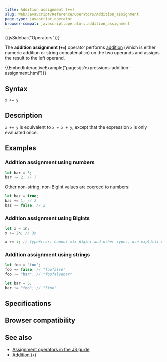 ```yaml
---
title: Addition assignment (+=)
slug: Web/JavaScript/Reference/Operators/Addition_assignment
page-type: javascript-operator
browser-compat: javascript.operators.addition_assignment
---
```


{{jsSidebar("Operators")}}

The **addition assignment (`+=`)** operator performs [addition](/Web/JavaScript/Reference/Operators/Addition) (which is either numeric addition or string concatenation) on the two operands and assigns the result to the left operand.

{{EmbedInteractiveExample("pages/js/expressions-addition-assignment.html")}}

## Syntax

```js-nolint
x += y
```

## Description

`x += y` is equivalent to `x = x + y`, except that the expression `x` is only evaluated once.

## Examples

### Addition assignment using numbers

```js
let bar = 5;
bar += 2; // 7
```

Other non-string, non-BigInt values are coerced to numbers:

```js
let baz = true;
baz += 1; // 2
baz += false; // 2
```

### Addition assignment using BigInts

```js
let x = 1n;
x += 2n; // 3n

x += 1; // TypeError: Cannot mix BigInt and other types, use explicit conversions
```

### Addition assignment using strings

```js
let foo = "foo";
foo += false; // "foofalse"
foo += "bar"; // "foofalsebar"

let bar = 5;
bar += "foo"; // "5foo"
```

## Specifications



## Browser compatibility



## See also

- [Assignment operators in the JS guide](/Web/JavaScript/Guide/Expressions_and_operators#assignment_operators)
- [Addition (`+`)](/Web/JavaScript/Reference/Operators/Addition)
